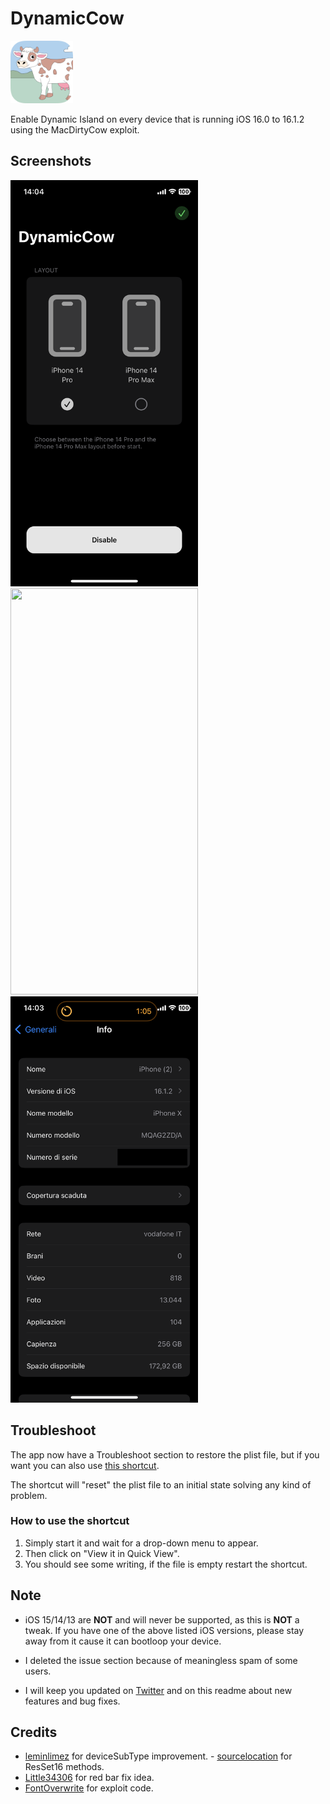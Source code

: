 # DynamicCow

<img src="/Images/dynamiccowiconpreview.png" width="100" height="100"/>

Enable Dynamic Island on every device that is running iOS 16.0 to 16.1.2 using the MacDirtyCow exploit.

## Screenshots
<img src="/Images/IMG_2393.PNG" width="300" height="650"/> <img src="/Images/IMG_2392.PNG" width="300" height="650"/> <img src="/Images/IMG_2391.PNG" width="300" height="650"/> 


## Troubleshoot
The app now have a Troubleshoot section to restore the plist file, but if you want you can also use [this shortcut](https://routinehub.co/shortcut/4920/).

The shortcut will "reset" the plist file to an initial state solving any kind of problem.

### How to use the shortcut
1. Simply start it and wait for a drop-down menu to appear. 
2. Then click on "View it in Quick View".
3. You should see some writing, if the file is empty restart the shortcut.

## Note
- iOS 15/14/13 are **NOT** and will never be supported, as this is **NOT** a tweak.
If you have one of the above listed iOS versions, please stay away from it cause it can bootloop your device.

- I deleted the issue section because of meaningless spam of some users.

- I will keep you updated on [Twitter](https://twitter.com/aboutzeph) and on this readme about new features and bug fixes.

## Credits
- [leminlimez](https://github.com/leminlimez) for deviceSubType improvement.
- [sourcelocation](https://github.com/sourcelocation) for ResSet16 methods.
- [Little34306](https://github.com/Little34306) for red bar fix idea.
- [FontOverwrite](https://github.com/ginsudev/WDBFontOverwrite) for exploit code.

